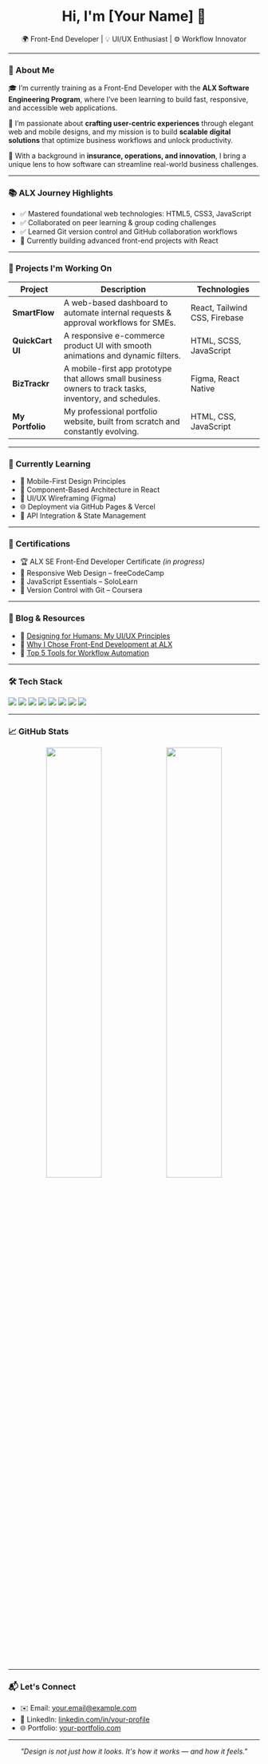 <h1 align="center">Hi, I'm [Your Name] 👋</h1>
<p align="center">
  🌍 Front-End Developer | 💡 UI/UX Enthusiast | ⚙️ Workflow Innovator
</p>

---

### 🔹 About Me

🎓 I’m currently training as a Front-End Developer with the **ALX Software Engineering Program**, where I’ve been learning to build fast, responsive, and accessible web applications.

🌟 I’m passionate about **crafting user-centric experiences** through elegant web and mobile designs, and my mission is to build **scalable digital solutions** that optimize business workflows and unlock productivity.

💼 With a background in **insurance, operations, and innovation**, I bring a unique lens to how software can streamline real-world business challenges.

---

### 📚 ALX Journey Highlights

- ✅ Mastered foundational web technologies: HTML5, CSS3, JavaScript
- ✅ Collaborated on peer learning & group coding challenges
- ✅ Learned Git version control and GitHub collaboration workflows
- 🚀 Currently building advanced front-end projects with React

---

### 🚀 Projects I'm Working On

| Project | Description | Technologies |
|--------|-------------|--------------|
| **SmartFlow** | A web-based dashboard to automate internal requests & approval workflows for SMEs. | React, Tailwind CSS, Firebase |
| **QuickCart UI** | A responsive e-commerce product UI with smooth animations and dynamic filters. | HTML, SCSS, JavaScript |
| **BizTrackr** | A mobile-first app prototype that allows small business owners to track tasks, inventory, and schedules. | Figma, React Native |
| **My Portfolio** | My professional portfolio website, built from scratch and constantly evolving. | HTML, CSS, JavaScript |

---

### 🧠 Currently Learning

- 📲 Mobile-First Design Principles
- 🧩 Component-Based Architecture in React
- 🎨 UI/UX Wireframing (Figma)
- 🌐 Deployment via GitHub Pages & Vercel
- 🔄 API Integration & State Management

---

### 📜 Certifications

- 🏆 ALX SE Front-End Developer Certificate *(in progress)*
- 📜 Responsive Web Design – freeCodeCamp
- 📜 JavaScript Essentials – SoloLearn
- 📜 Version Control with Git – Coursera

---

### 📝 Blog & Resources

- 📖 [Designing for Humans: My UI/UX Principles](https://dev.to/yourblog/designing-for-humans)
- 💬 [Why I Chose Front-End Development at ALX](https://medium.com/@yourblog)
- 📌 [Top 5 Tools for Workflow Automation](https://yourblog.com/workflow-tools)

---

### 🛠️ Tech Stack

<p>
  <img src="https://img.shields.io/badge/HTML5-E34F26?style=flat-square&logo=html5&logoColor=white"/>
  <img src="https://img.shields.io/badge/CSS3-1572B6?style=flat-square&logo=css3&logoColor=white"/>
  <img src="https://img.shields.io/badge/JavaScript-F7DF1E?style=flat-square&logo=javascript&logoColor=black"/>
  <img src="https://img.shields.io/badge/React-20232A?style=flat-square&logo=react&logoColor=61DAFB"/>
  <img src="https://img.shields.io/badge/Tailwind_CSS-38B2AC?style=flat-square&logo=tailwind-css&logoColor=white"/>
  <img src="https://img.shields.io/badge/Figma-F24E1E?style=flat-square&logo=figma&logoColor=white"/>
  <img src="https://img.shields.io/badge/Git-F05032?style=flat-square&logo=git&logoColor=white"/>
  <img src="https://img.shields.io/badge/GitHub-181717?style=flat-square&logo=github&logoColor=white"/>
</p>

---

### 📈 GitHub Stats

<p align="center">
  <img src="https://github-readme-stats.vercel.app/api?username=YourGitHubUsername&show_icons=true&theme=radical" width="47%"/>
  <img src="https://github-readme-streak-stats.herokuapp.com/?user=YourGitHubUsername&theme=radical" width="47%"/>
</p>

---

### 📬 Let's Connect

- ✉️ Email: [your.email@example.com](mailto:your.email@example.com)
- 💼 LinkedIn: [linkedin.com/in/your-profile](https://linkedin.com/in/your-profile)
- 🌐 Portfolio: [your-portfolio.com](https://your-portfolio.com)

---

<p align="center"><i>"Design is not just how it looks. It's how it works — and how it feels."</i></p>

